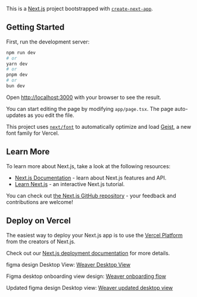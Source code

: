 This is a [Next.js](https://nextjs.org) project bootstrapped with [`create-next-app`](https://nextjs.org/docs/app/api-reference/cli/create-next-app).

## Getting Started

First, run the development server:

```bash
npm run dev
# or
yarn dev
# or
pnpm dev
# or
bun dev
```

Open [http://localhost:3000](http://localhost:3000) with your browser to see the result.

You can start editing the page by modifying `app/page.tsx`. The page auto-updates as you edit the file.

This project uses [`next/font`](https://nextjs.org/docs/app/building-your-application/optimizing/fonts) to automatically optimize and load [Geist](https://vercel.com/font), a new font family for Vercel.

## Learn More

To learn more about Next.js, take a look at the following resources:

- [Next.js Documentation](https://nextjs.org/docs) - learn about Next.js features and API.
- [Learn Next.js](https://nextjs.org/learn) - an interactive Next.js tutorial.

You can check out [the Next.js GitHub repository](https://github.com/vercel/next.js) - your feedback and contributions are welcome!

## Deploy on Vercel

The easiest way to deploy your Next.js app is to use the [Vercel Platform](https://vercel.com/new?utm_medium=default-template&filter=next.js&utm_source=create-next-app&utm_campaign=create-next-app-readme) from the creators of Next.js.

Check out our [Next.js deployment documentation](https://nextjs.org/docs/app/building-your-application/deploying) for more details.


figma design Desktop View: [Weaver Desktop View](https://www.figma.com/design/8myxec6w5hwleSPA7v7u1X/Weaver---PC-UI?node-id=2-2&t=OxY8h7UZmRjHH9VG-1)

Figma desktop onboarding view design: [Weaver onboarding flow](https://www.figma.com/design/wEV47dLGdhsu8GbfkpeAVc/Weaver---Onboarding?m=auto&t=FoM7vbyzwjZT62ZE-6)

Updated figma design Desktop view: [Weaver updated desktop view](https://www.figma.com/design/w6f7o1GTsgB3rJqSBPg9b5/Weaver---PC-UI-(Updated-UI)?node-id=2-2&t=5ljIMtnRp3hjUuaT-1)
